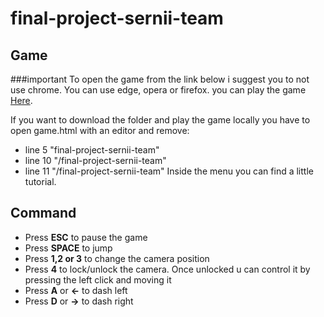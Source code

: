 # final-project-sernii-team

## Game

###important
To open the game from the link below i suggest you to not use chrome. You can use edge, opera or firefox. 
you can play the game [Here](https://sapienzainteractivegraphicscourse.github.io/final-project-sernii-team/).

If you want to download the folder and play the game locally you have to open game.html with an editor and remove:
- line 5 "final-project-sernii-team"
- line 10 "/final-project-sernii-team"
- line 11 "/final-project-sernii-team"
Inside the menu you can find a little tutorial.


## Command 

- Press **ESC** to pause the game
- Press **SPACE** to jump 
- Press **1,2 or 3** to change the camera position
- Press **4** to lock/unlock the camera. Once unlocked u can control it by pressing the left click and moving it
- Press **A** or **←** to dash left
- Press **D** or **→** to dash right
